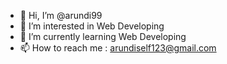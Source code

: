 - 👋 Hi, I’m @arundi99
- 👀 I’m interested in Web Developing
- 🌱 I’m currently learning Web Developing
- 📫 How to reach me : arundiself123@gmail.com

<!---
arundi99/arundi99 is a ✨ special ✨ repository because its `README.md` (this file) appears on your GitHub profile.
You can click the Preview link to take a look at your changes.
--->

